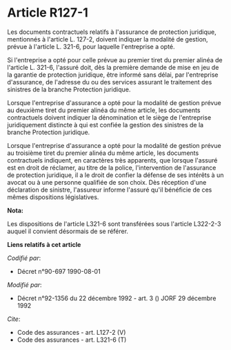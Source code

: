 # Article R127-1

Les documents contractuels relatifs à l'assurance de protection juridique, mentionnés à l'article L. 127-2, doivent indiquer
la modalité de gestion, prévue à l'article L. 321-6, pour laquelle l'entreprise a opté.

Si l'entreprise a opté pour celle prévue au premier tiret du premier alinéa de l'article L. 321-6, l'assuré doit, dès la
première demande de mise en jeu de la garantie de protection juridique, être informé sans délai, par l'entreprise
d'assurance, de l'adresse du ou des services assurant le traitement des sinistres de la branche Protection juridique.

Lorsque l'entreprise d'assurance a opté pour la modalité de gestion prévue au deuxième tiret du premier alinéa du même
article, les documents contractuels doivent indiquer la dénomination et le siège de l'entreprise juridiquement distincte à
qui est confiée la gestion des sinistres de la branche Protection juridique.

Lorsque l'entreprise d'assurance a opté pour la modalité de gestion prévue au troisième tiret du premier alinéa du même
article, les documents contractuels indiquent, en caractères très apparents, que lorsque l'assuré est en droit de réclamer,
au titre de la police, l'intervention de l'assurance de protection juridique, il a le droit de confier la défense de ses
intérêts à un avocat ou à une personne qualifiée de son choix. Dès réception d'une déclaration de sinistre, l'assureur
informe l'assuré qu'il bénéficie de ces mêmes dispositions législatives.

**Nota:**

Les dispositions de l'article L321-6 sont transférées sous l'article L322-2-3 auquel il convient désormais de se référer.

**Liens relatifs à cet article**

_Codifié par_:

  - Décret n°90-697 1990-08-01

_Modifié par_:

  - Décret n°92-1356 du 22 décembre 1992 - art. 3 () JORF 29 décembre 1992

_Cite_:

  - Code des assurances - art. L127-2 (V)
  - Code des assurances - art. L321-6 (T)
